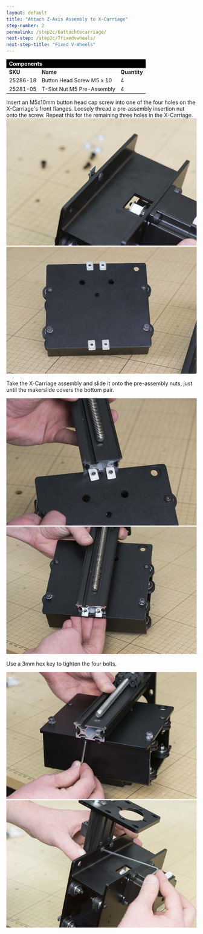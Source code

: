 ```yaml
---
layout: default
title: "Attach Z-Axis Assembly to X-Carriage"
step-number: 2
permalink: /step2c/6attachtocarriage/
next-step: /step2c/7fixedvwheels/
next-step-title: "Fixed V-Wheels"
---
```



<table>
<tr><td style="color:#fff;background: #000;" colspan="3"><b>Components</b></td></tr>
	<tr>
		<td><b>SKU</b></td>
		<td><b>Name</b></td>
		<td><b>Quantity</b></td>
	</tr>
<tr>
<td>25286-18</td>
<td>Button Head Screw M5 x 10</td>
<td>4</td>
</tr>
<tr>
<td>25281-05</td>
<td>T-Slot Nut M5 Pre-Assembly</td>
<td>4</td>
</tr>


</table>
Insert an M5x10mm button head cap screw into one of the four holes on the X-Carriage's front flanges. Loosely thread a pre-assembly insertion nut onto the screw. Repeat this for the remaining three holes in the X-Carriage.
<img src="../../step2/photo/jpfs_DSC2709.jpg">
<img src="../../step2/photo/jpfs_DSC2714.jpg">

Take the X-Carriage assembly and slide it onto the pre-assembly nuts, just until the makerslide covers the bottom pair.

<img src="../../step2/photo/jpfs_DSC2716.jpg">
<img src="../../step2/photo/jpfs_DSC2718.jpg">

Use a 3mm hex key to tighten the four bolts.

<img src="../../step2/photo/jpfs_DSC2721.jpg">
<img src="../../step2/photo/jpfs_DSC2723.jpg">


